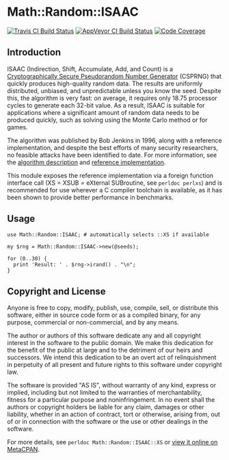 Math::Random::ISAAC
===================

[![Travis CI Build Status](https://travis-ci.org/jawnsy/Math-Random-ISAAC-XS.svg?branch=master)](https://travis-ci.org/jawnsy/Math-Random-ISAAC-XS)
[![AppVeyor CI Build Status](https://ci.appveyor.com/api/projects/status/github/jawnsy/Math-Random-ISAAC-XS?branch=master&svg=true)](https://ci.appveyor.com/project/jawnsy/Math-Random-ISAAC-XS)
[![Code Coverage](https://codecov.io/github/jawnsy/Math-Random-ISAAC-XS/coverage.svg?branch=master)](https://codecov.io/github/jawnsy/Math-Random-ISAAC-XS?branch=master)

Introduction
------------

ISAAC (Indirection, Shift, Accumulate, Add, and Count) is a [Cryptographically
Secure Pseudorandom Number Generator](https://en.wikipedia.org/wiki/Cryptographically_secure_pseudorandom_number_generator)
(CSPRNG) that quickly produces high-quality random data.  The results are
uniformly distributed, unbiased, and unpredictable unless you know the seed.
Despite this, the algorithm is very fast: on average, it requires only 18.75
processor cycles to generate each 32-bit value.  As a result, ISAAC is
suitable for applications where a significant amount of random data needs to
be produced quickly, such as solving using the Monte Carlo method or for
games.

The algorithm was published by Bob Jenkins in 1996, along with a reference
implementation, and despite the best efforts of many security researchers, no
feasible attacks have been identified to date.  For more information, see the
[algorithm description](http://burtleburtle.net/bob/rand/isaac.html) and
[reference implementation](http://burtleburtle.net/bob/rand/isaacafa.html).

This module exposes the reference implementation via a foreign function
interface call (XS = XSUB = eXternal SUBroutine, see `perldoc perlxs`) and is
recommended for use wherever a C compiler toolchain is available, as it has
been shown to provide better performance in benchmarks.

Usage
-----

    use Math::Random::ISAAC; # automatically selects ::XS if available

    my $rng = Math::Random::ISAAC->new(@seeds);

    for (0..30) {
      print 'Result: ' . $rng->irand() . "\n";
    }

Copyright and License
---------------------

Anyone is free to copy, modify, publish, use, compile, sell, or distribute
this software, either in source code form or as a compiled binary, for any
purpose, commercial or non-commercial, and by any means.

The author or authors of this software dedicate any and all copyright
interest in the software to the public domain. We make this dedication for
the benefit of the public at large and to the detriment of our heirs and
successors. We intend this dedication to be an overt act of relinquishment
in perpetuity of all present and future rights to this software under
copyright law.

The software is provided "AS IS", without warranty of any kind, express or
implied, including but not limited to the warranties of merchantability,
fitness for a particular purpose and noninfringement. In no event shall
the authors or copyright holders be liable for any claim, damages or other
liability, whether in an action of contract, tort or otherwise, arising
from, out of or in connection with the software or the use or other
dealings in the software.

For more details, see `perldoc Math::Random::ISAAC::XS` or [view it online
on MetaCPAN](https://metacpan.org/pod/Math::Random::ISAAC::XS).
